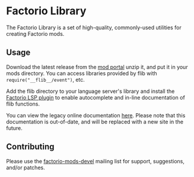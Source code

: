 # Factorio Library
The Factorio Library is a set of high-quality, commonly-used utilities for
creating Factorio mods.

## Usage

Download the latest release from the
[mod portal](https://mods.factorio.com/mod/flib) unzip it, and put it in your
mods directory. You can access libraries provided by flib with
`require("__flib__/event")`, etc.

Add the flib directory to your language server's library and install the
[Factorio LSP plugin](https://github.com/JanSharp/FactorioSumnekoLuaPlugin) to
enable autocomplete and in-line documentation of flib functions.

You can view the legacy online documentation
[here](https://factoriolib.github.io/flib/index.html). Please note that this
documentation is out-of-date, and will be replaced with a new site in the
future.

## Contributing

Please use the [factorio-mods-devel](https://lists.sr.ht/~raiguard/factorio-mods-devel)
mailing list for support, suggestions, and/or patches.
